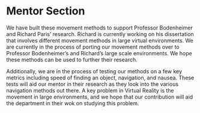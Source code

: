 # Mentor Section
We have built these movement methods to support Professor Bodenheimer and Richard Paris’ research. Richard is currently working on his dissertation that involves different movement methods in large virtual environments. We are currently in the process of porting our movement methods over to Professor Bodenheimer’s and Richard’s large scale environments. We hope these methods can be used to further their research.

Additionally, we are in the process of testing our methods on a few key metrics including speed of finding an object, navigation, and nausea. These tests will aid our mentor in their research as they look into the various navigation methods out there. A key problem in Virtual Reality is the movement in large environments, and we hope that our contribution will aid the department in their wok on studying this problem.
